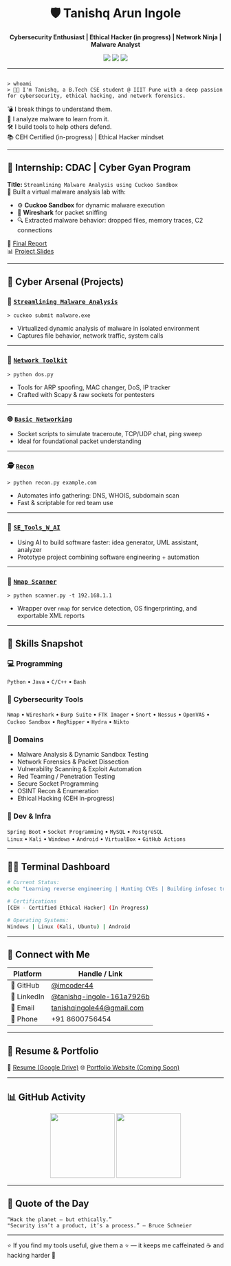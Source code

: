 <h1 align="center">🛡️ Tanishq Arun Ingole</h1>
<p align="center"><strong>Cybersecurity Enthusiast | Ethical Hacker (in progress) | Network Ninja | Malware Analyst</strong></p>
<p align="center">
  <img src="https://img.shields.io/badge/OSINT-Hunter-blue?style=flat-square&logo=hackthebox&logoColor=white">
  <img src="https://img.shields.io/badge/Red%20Team-Offensive-brightgreen?style=flat-square&logo=virustotal">
  <img src="https://img.shields.io/badge/Linux-Terminal-black?style=flat-square&logo=linux">
</p>

---

```

> whoami
> 👨‍💻 I'm Tanishq, a B.Tech CSE student @ IIIT Pune with a deep passion for cybersecurity, ethical hacking, and network forensics.

````

💣 I break things to understand them.  
🔬 I analyze malware to learn from it.  
🛠️ I build tools to help others defend.  
📚 CEH Certified (in-progress) | Ethical Hacker mindset

---

## 🧪 Internship: CDAC | Cyber Gyan Program

**Title:** `Streamlining Malware Analysis using Cuckoo Sandbox`  
🧠 Built a virtual malware analysis lab with:

- ⚙️ **Cuckoo Sandbox** for dynamic malware execution
- 🧩 **Wireshark** for packet sniffing
- 🔍 Extracted malware behavior: dropped files, memory traces, C2 connections

📄 [Final Report](https://github.com/imcoder44/Streamlining-Malware-Analysis-CuckooSandbox/blob/main/Project_.pdf)  
📊 [Project Slides](https://github.com/imcoder44/Streamlining-Malware-Analysis-CuckooSandbox/blob/main/Project_ppt.pdf)

---

## 🧰 Cyber Arsenal (Projects)

### 🔎 [`Streamlining Malware Analysis`](https://github.com/imcoder44/Streamlining-Malware-Analysis-CuckooSandbox)
`> cuckoo submit malware.exe`
- Virtualized dynamic analysis of malware in isolated environment
- Captures file behavior, network traffic, system calls

---

### 🧠 [`Network Toolkit`](https://github.com/imcoder44/network-toolkit)
`> python dos.py`
- Tools for ARP spoofing, MAC changer, DoS, IP tracker
- Crafted with Scapy & raw sockets for pentesters

---

### 🌐 [`Basic Networking`](https://github.com/imcoder44/Basic-Networking)
- Socket scripts to simulate traceroute, TCP/UDP chat, ping sweep
- Ideal for foundational packet understanding

---

### 🕵️ [`Recon`](https://github.com/imcoder44/Recon)
`> python recon.py example.com`
- Automates info gathering: DNS, WHOIS, subdomain scan
- Fast & scriptable for red team use

---

### 🤖 [`SE_Tools_W_AI`](https://github.com/imcoder44/SE_Tools_W_AI)
- Using AI to build software faster: idea generator, UML assistant, analyzer
- Prototype project combining software engineering + automation

---

### 📡 [`Nmap Scanner`](https://github.com/imcoder44/nmap-scanner)
`> python scanner.py -t 192.168.1.1`
- Wrapper over `nmap` for service detection, OS fingerprinting, and exportable XML reports

---

## 🎯 Skills Snapshot

### 💻 Programming
`Python` • `Java` • `C/C++` • `Bash` 

### 🧠 Cybersecurity Tools
`Nmap` • `Wireshark` • `Burp Suite` • `FTK Imager` • `Snort` • `Nessus` • `OpenVAS` • `Cuckoo Sandbox` • `RegRipper` • `Hydra` • `Nikto`

### 🧪 Domains
- Malware Analysis & Dynamic Sandbox Testing  
- Network Forensics & Packet Dissection  
- Vulnerability Scanning & Exploit Automation  
- Red Teaming / Penetration Testing  
- Secure Socket Programming  
- OSINT Recon & Enumeration  
- Ethical Hacking (CEH in-progress)

### 🧰 Dev & Infra
`Spring Boot` • `Socket Programming` • `MySQL` • `PostgreSQL`  
`Linux` • `Kali` • `Windows` • `Android` • `VirtualBox` • `GitHub Actions`

---

## 👨‍💻 Terminal Dashboard

```bash
# Current Status:
echo "Learning reverse engineering | Hunting CVEs | Building infosec tools"
````

```bash
# Certifications
[CEH - Certified Ethical Hacker] (In Progress)
```

```bash
# Operating Systems:
Windows | Linux (Kali, Ubuntu) | Android
```

---

## 🔗 Connect with Me

| Platform    | Handle / Link                                                                      |
| ----------- | ---------------------------------------------------------------------------------- |
| 🐙 GitHub   | [@imcoder44](https://github.com/imcoder44)                                         |
| 💼 LinkedIn | [@tanishq-ingole-161a7926b](https://www.linkedin.com/in/tanishq-ingole-161a7926b/) |
| 📧 Email    | [tanishqingole44@gmail.com](mailto:tanishqingole44@gmail.com)                      |
| 📱 Phone    | +91 8600756454                                                                     |

---

## 📄 Resume & Portfolio

📄 [Resume (Google Drive)](https://drive.google.com/your-resume-link)
🌐 [Portfolio Website (Coming Soon)](https://github.com/imcoder44/portfolio)

---

## 📊 GitHub Activity

<p align="center">
  <img src="https://github-readme-stats.vercel.app/api?username=imcoder44&theme=radical&show_icons=true" height="150"/>
  <img src="https://github-readme-stats.vercel.app/api/top-langs/?username=imcoder44&layout=compact&theme=radical" height="150"/>
</p>

---

## 🧠 Quote of the Day

```
“Hack the planet — but ethically.”  
"Security isn’t a product, it’s a process.” — Bruce Schneier
```

---

⭐ If you find my tools useful, give them a ⭐ — it keeps me caffeinated ☕ and hacking harder 🧠

```

